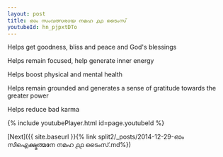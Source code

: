 ```yaml
---
layout: post
title: ഓം സംവത്സരായ നമഹ ൧൧ ടൈംസ്
youtubeId: hn_pjpxtDTo
---
```

 
 
Helps get goodness, bliss and peace and God's blessings
 
Helps remain focused, help generate inner energy 
 
Helps boost physical and mental health 
 
Helps remain grounded and generates a sense of gratitude towards the greater power 
 
Helps reduce bad karma
 
 
 
 


{% include youtubePlayer.html id=page.youtubeId %}
 
[Next]({{ site.baseurl }}{% link  split2/_posts/2014-12-29-ഓം സിഐക്ഷ്മത്മനേ നമഹ ൧൧ ടൈംസ്.md%})
 

